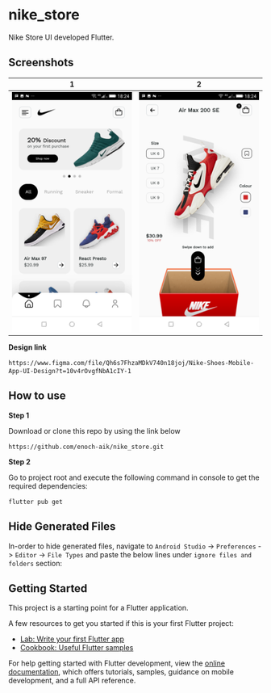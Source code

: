 # nike_store

Nike Store UI developed Flutter.



## Screenshots

| 1                                            | 2                                               |
|----------------------------------------------|-------------------------------------------------|
| <img src="screenshots/home.png" width="400"> | <img src="screenshots/details.png" width="400"> |

**Design link**

```
https://www.figma.com/file/Qh6s7FhzaMDkV740n18joj/Nike-Shoes-Mobile-App-UI-Design?t=10v4rOvgfNbA1cIY-1
```

## How to use

**Step 1**

Download or clone this repo by using the link below
```
https://github.com/enoch-aik/nike_store.git
```

**Step 2**

Go to project root and execute the following command in console to get the required dependencies:

```
flutter pub get
```

## Hide Generated Files

In-order to hide generated files, navigate to `Android Studio` -> `Preferences` -> `Editor` -> `File Types` and paste the below lines under `ignore files and folders` section:

## Getting Started

This project is a starting point for a Flutter application.

A few resources to get you started if this is your first Flutter project:

- [Lab: Write your first Flutter app](https://docs.flutter.dev/get-started/codelab)
- [Cookbook: Useful Flutter samples](https://docs.flutter.dev/cookbook)

For help getting started with Flutter development, view the
[online documentation](https://docs.flutter.dev/), which offers tutorials,
samples, guidance on mobile development, and a full API reference.

